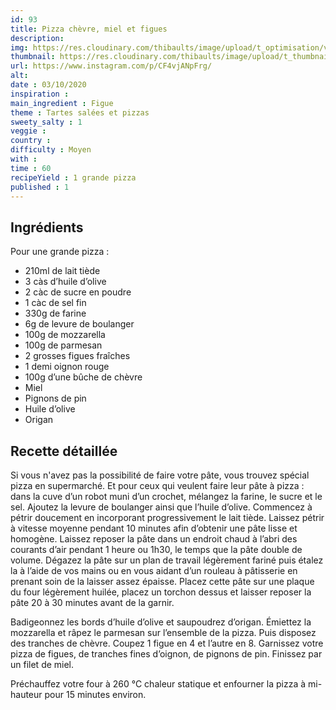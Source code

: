 ```yaml
---
id: 93
title: Pizza chèvre, miel et figues
description: 
img: https://res.cloudinary.com/thibaults/image/upload/t_optimisation/v1600524211/Recipes/20201003_pizza_figues.jpg
thumbnail: https://res.cloudinary.com/thibaults/image/upload/t_thumbnail_josie/v1600524211/Recipes/20201003_pizza_figues.jpg
url: https://www.instagram.com/p/CF4vjANpFrg/
alt: 
date : 03/10/2020
inspiration : 
main_ingredient : Figue
theme : Tartes salées et pizzas
sweety_salty : 1
veggie : 
country :
difficulty : Moyen
with : 
time : 60
recipeYield : 1 grande pizza
published : 1
---
```


## Ingrédients
Pour une grande pizza :
 - 210ml de lait tiède
 - 3 càs d’huile d’olive
 - 2 càc de sucre en poudre
 - 1 càc de sel fin
 - 330g de farine
 - 6g de levure de boulanger
 - 100g de mozzarella
 - 100g de parmesan
 - 2 grosses figues fraîches
 - 1 demi oignon rouge
 - 100g d’une bûche de chèvre
 - Miel
 - Pignons de pin
 - Huile d’olive
 - Origan

## Recette détaillée
Si vous n'avez pas la possibilité de faire votre pâte, vous trouvez spécial pizza en supermarché. Et pour ceux qui veulent faire leur pâte à pizza : dans la cuve d’un robot muni d’un crochet, mélangez la farine, le sucre et le sel. Ajoutez la levure de boulanger ainsi que l’huile d’olive. Commencez à pétrir doucement en incorporant progressivement le lait tiède. Laissez pétrir à vitesse moyenne pendant 10 minutes afin d’obtenir une pâte lisse et homogène. Laissez reposer la pâte dans un endroit chaud à l’abri des courants d’air pendant 1 heure ou 1h30, le temps que la pâte double de volume. Dégazez la pâte sur un plan de travail légèrement fariné puis étalez la à l’aide de vos mains ou en vous aidant d’un rouleau à pâtisserie en prenant soin de la laisser assez épaisse. Placez cette pâte sur une plaque du four légèrement huilée, placez un torchon dessus et laisser reposer la pâte 20 à 30 minutes avant de la garnir.

Badigeonnez les bords d’huile d’olive et saupoudrez d’origan. Émiettez la mozzarella et râpez le parmesan sur l’ensemble de la pizza. Puis disposez des tranches de chèvre. Coupez 1 figue en 4 et l’autre en 8. Garnissez votre pizza de figues, de tranches fines d’oignon, de pignons de pin. Finissez par un filet de miel.

Préchauffez votre four à 260 °C chaleur statique et enfourner la pizza à mi-hauteur pour 15 minutes environ.